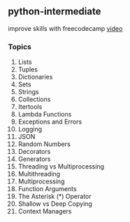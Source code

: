 ## python-intermediate
improve skills with freecodecamp [video](https://www.youtube.com/watch?v=HGOBQPFzWKo)

### Topics 
1. Lists  
2. Tuples  
3. Dictionaries  
4. Sets  
5. Strings  
6. Collections  
7. Itertools  
8. Lambda Functions  
9. Exceptions and Errors  
10. Logging  
11. JSON  
12. Random Numbers  
13. Decorators  
14. Generators  
15. Threading vs Multiprocessing  
16. Multithreading  
17. Multiprocessing  
18. Function Arguments  
19. The Asterisk (*) Operator  
20. Shallow vs Deep Copying  
21. Context Managers
